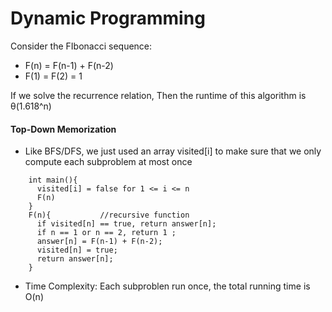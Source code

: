 # Dynamic Programming

Consider the FIbonacci sequence:
  * F(n) = F(n-1) + F(n-2)
  * F(1) = F(2) = 1    

If we solve the recurrence relation, Then the runtime of this algorithm is θ(1.618^n)  

#### Top-Down Memorization
* Like BFS/DFS, we just used an array visited[i] to make sure that we only compute each subproblem at most once
```
    int main(){  
      visited[i] = false for 1 <= i <= n  
      F(n)  
    }  
    F(n){           //recursive function    
      if visited[n] == true, return answer[n];  
      if n == 1 or n == 2, return 1 ;  
      answer[n] = F(n-1) + F(n-2);  
      visited[n] = true;  
      return answer[n];   
    }  
```
* Time Complexity: Each subproblen run once, the total running time is O(n)

